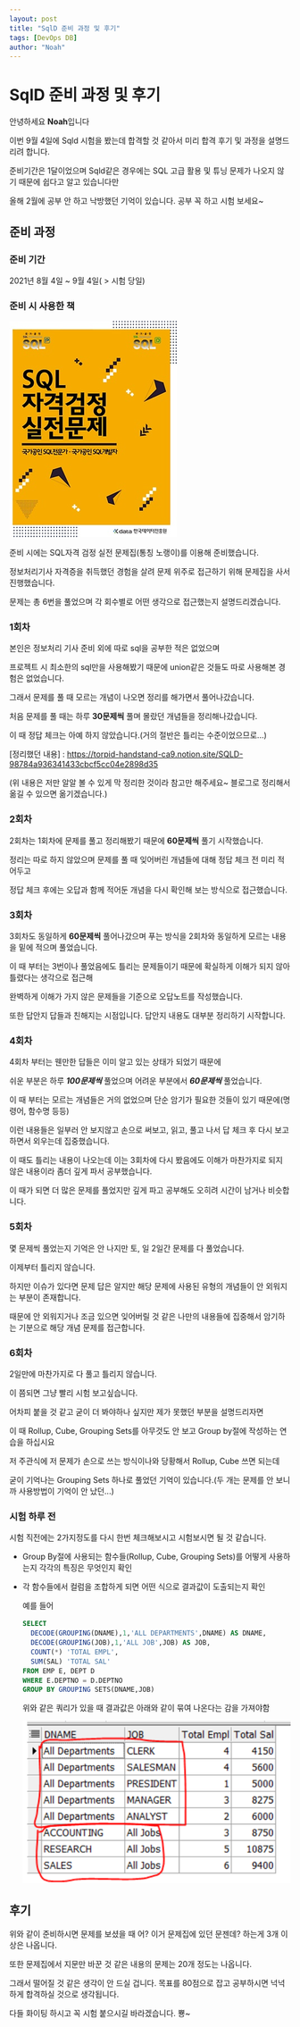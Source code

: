 ```yaml
---
layout: post
title: "SqlD 준비 과정 및 후기"
tags: [DevOps DB]
author: "Noah"
---
```


# SqlD 준비 과정 및 후기

안녕하세요 **Noah**입니다

이번 9월 4일에 Sqld 시험을 봤는데 합격할 것 같아서 미리 합격 후기 및 과정을 설명드리려 합니다.

준비기간은 1달이었으며 Sqld같은 경우에는 SQL 고급 활용 및 튜닝 문제가 나오지 않기 때문에 쉽다고 알고 있습니다만

올해 2월에 공부 안 하고 낙방했던 기억이 있습니다. 공부 꼭 하고 시험 보세요~

## 준비 과정

### 준비 기간

2021년 8월 4일 ~ 9월 4일( > 시험 당일)

### 준비 시 사용한 책
![SqlQualificationTestBook](../../assets/img/2021-09-15-SqlD_Guide/SqlQualificationTestBook.jpg)

준비 시에는 SQL자격 검정 실전 문제집(통칭 노랭이)를 이용해 준비했습니다.

정보처리기사 자격증을 취득했던 경험을 살려 문제 위주로 접근하기 위해 문제집을 사서 진행했습니다.

문제는 총 6번을 풀었으며 각 회수별로 어떤 생각으로 접근했는지 설명드리겠습니다.


### 1회차
본인은 정보처리 기사 준비 외에 따로 sql을 공부한 적은 없었으며

프로젝트 시 최소한의 sql만을 사용해봤기 때문에 union같은 것들도 따로 사용해본 경험은 없었습니다.

그래서 문제를 풀 때 모르는 개념이 나오면 정리를 해가면서 풀어나갔습니다.

처음 문제를 풀 때는 하루 **30문제씩** 풀며 몰랐던 개념들을 정리해나갔습니다.

이 때 정답 체크는 아예 하지 않았습니다.(거의 절반은 틀리는 수준이었으므로...)

[정리했던 내용] : https://torpid-handstand-ca9.notion.site/SQLD-98784a936341433cbcf5cc04e2898d35

(위 내용은 저만 알알 볼 수 있게 막 정리한 것이라 참고만 해주세요~ 블로그로 정리해서 옮길 수 있으면 옮기겠습니다.)


### 2회차
2회차는 1회차에 문제를 풀고 정리해봤기 때문에 **60문제씩** 풀기 시작했습니다.

정리는 따로 하지 않았으며 문제를 풀 때 잊어버린 개념들에 대해 정답 체크 전 미리 적어두고

정답 체크 후에는 오답과 함께 적어둔 개념을 다시 확인해 보는 방식으로 접근했습니다.


### 3회차
3회차도 동일하게 **60문제씩** 풀어나갔으며 푸는 방식을 2회차와 동일하게 모르는 내용을 밑에 적으며 풀었습니다.

이 때 부터는 3번이나 풀었음에도 틀리는 문제들이기 때문에 확실하게 이해가 되지 않아 틀렸다는 생각으로 접근해

완벽하게 이해가 가지 않은 문제들을 기준으로 오답노트를 작성했습니다.

또한 답안지 답들과 친해지는 시점입니다. 답안지 내용도 대부분 정리하기 시작합니다.


### 4회차
4회차 부터는 웬만한 답들은 이미 알고 있는 상태가 되었기 때문에

쉬운 부분은 하루 ***100문제씩*** 풀었으며 어려운 부분에서 ***60문제씩*** 풀었습니다.

이 때 부터는 모르는 개념들은 거의 없었으며 단순 암기가 필요한 것들이 있기 때문에(명령어, 함수명 등등)

이런 내용들은 일부러 안 보지않고 손으로 써보고, 읽고, 풀고 나서 답 체크 후 다시 보고 하면서 외우는데 집중했습니다.

이 때도 틀리는 내용이 나오는데 이는 3회차에 다시 봤음에도 이해가 마찬가지로 되지 않은 내용이라 좀더 깊게 파서 공부했습니다.

이 때가 되면 더 많은 문제를 풀었지만 깊게 파고 공부해도 오히려 시간이 남거나 비슷합니다.


### 5회차
몇 문제씩 풀었는지 기억은 안 나지만 토, 일 2일간 문제를 다 풀었습니다.

이제부터 틀리지 않습니다.

하지만 이슈가 있다면 문제 답은 알지만 해당 문제에 사용된 유형의 개념들이 안 외워지는 부분이 존재합니다.

때문에 안 외워지거나 조금 있으면 잊어버릴 것 같은 나만의 내용들에 집중해서 암기하는 기분으로 해당 개념 문제를 접근합니다.


### 6회차
2일만에 마찬가지로 다 풀고 틀리지 않습니다.

이 쯤되면 그냥 빨리 시험 보고싶습니다.

어차피 붙을 것 같고 굳이 더 봐야하나 싶지만 제가 못했던 부분을 설명드리자면

이 때 Rollup, Cube, Grouping Sets를 아무것도 안 보고 Group by절에 작성하는 연습을 하십시요

저 주관식에 저 문제가 손으로 쓰는 방식이나와 당황해서 Rollup, Cube 쓰면 되는데

굳이 기억나는 Grouping Sets 하나로 풀었던 기억이 있습니다.(두 개는 문제를 안 보니까 사용방법이 기억이 안 났던...)


### 시험 하루 전
시험 직전에는 2가지정도를 다시 한번 체크해보시고 시험보시면 될 것 같습니다.

* Group By절에 사용되는 함수들(Rollup, Cube, Grouping Sets)를 어떻게 사용하는지 각각의 특징은 무엇인지 확인

* 각 함수들에서 컬럼을 조합하게 되면 어떤 식으로 결과값이 도출되는지 확인

  예를 들어
  ```sql
  SELECT
  	DECODE(GROUPING(DNAME),1,'ALL DEPARTMENTS',DNAME) AS DNAME,
  	DECODE(GROUPING(JOB),1,'ALL JOB',JOB) AS JOB,
  	COUNT(*) 'TOTAL EMPL',
  	SUM(SAL) 'TOTAL SAL'
  FROM EMP E, DEPT D
  WHERE E.DEPTNO = D.DEPTNO
  GROUP BY GROUPING SETS(DNAME,JOB)
  ```
  위와 같은 쿼리가 있을 때 결과값은 아래와 같이 묶여 나온다는 감을 가져야함

  ![QueryResult](../../assets/img/2021-09-15-SqlD_Guide/QueryResult.png)




## 후기
위와 같이 준비하시면 문제를 보셨을 때 어? 이거 문제집에 있던 문젠데? 하는게 3개 이상은 나옵니다.

또한 문제집에서 지문만 바꾼 것 같은 내용의 문제는 20개 정도는 나옵니다.

그래서 떨어질 것 같은 생각이 안 드실 겁니다. 목표를 80점으로 잡고 공부하시면 넉넉하게 합격하실 것으로 생각됩니다.

다들 화이팅 하시고 꼭 시험 붙으시길 바라겠습니다. 뿅~
